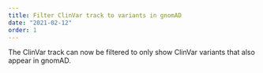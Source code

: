 ```yaml
---
title: Filter ClinVar track to variants in gnomAD
date: "2021-02-12"
order: 1
---
```


The ClinVar track can now be filtered to only show ClinVar variants that also appear in gnomAD.
